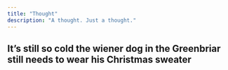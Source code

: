 ```yaml
---
title: "Thought"
description: "A thought. Just a thought."
---
```


## It’s still so cold the wiener dog in the Greenbriar still needs to wear his Christmas sweater
